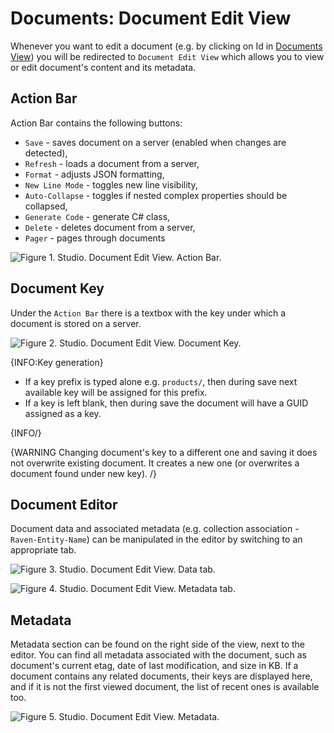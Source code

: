 # Documents: Document Edit View

Whenever you want to edit a document (e.g. by clicking on Id in [Documents View](../../../studio/overview/documents/documents-view)) you will be redirected to `Document Edit View` which allows you to view or edit document's content and its metadata.

## Action Bar

Action Bar contains the following buttons:

- `Save` - saves document on a server (enabled when changes are detected),
- `Refresh` - loads a document from a server,
- `Format` - adjusts JSON formatting,
- `New Line Mode` - toggles new line visibility,
- `Auto-Collapse` - toggles if nested complex properties should be collapsed,
- `Generate Code` - generate C# class,
- `Delete` - deletes document from a server,
- `Pager` - pages through documents

![Figure 1. Studio. Document Edit View. Action Bar.](images/document-edit-view-action-bar.png)  

## Document Key

Under the `Action Bar` there is a textbox with the key under which a document is stored on  a server.

![Figure 2. Studio. Document Edit View. Document Key.](images/document-edit-view-document-key.png)  

{INFO:Key generation}

- If a key prefix is typed alone e.g. `products/`, then during save next available key will be assigned for this prefix.
- If a key is left blank, then during save the document will have a GUID assigned as a key.

{INFO/}

{WARNING Changing document's key to a different one and saving it does not overwrite existing document. It creates a new one (or overwrites a document found under new key). /}

## Document Editor

Document data and associated metadata (e.g. collection association - `Raven-Entity-Name`) can be manipulated in the editor by switching to an appropriate tab.

![Figure 3. Studio. Document Edit View. Data tab.](images/document-edit-view-data-tab.png)  

![Figure 4. Studio. Document Edit View. Metadata tab.](images/document-edit-view-metadata-tab.png)  

## Metadata

Metadata section can be found on the right side of the view, next to the editor. You can find all metadata associated with the document, such as document's current etag, date of last modification, and size in KB. If a document contains any related documents, their keys are displayed here, and if it is not the first viewed document, the list of recent ones is available too.

![Figure 5. Studio. Document Edit View. Metadata.](images/document-edit-view-metadata.png)  



